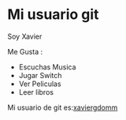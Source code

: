# Mi usuario git

 Soy Xavier

 Me Gusta :
 
 - Escuchas Musica
 - Jugar Switch
 - Ver Peliculas
 - Leer libros

 Mi usuario de git es:[xaviergdomm](https://github.com/xaviergdomm)